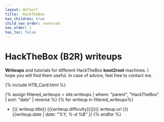 ```yaml
---
layout: default
title:  HackTheBox
has_children: true
child_nav_order: reversed
nav_order: 1
has_toc: false
---
```


# HackTheBox (B2R) writeups
**Writeups** and tutorials for different HackTheBox **boot2root** machines.
I hope you will find them useful. In case of advice, feel free to contact me.

{% include HTB_Card.html %}


{% assign filtered_writeups = site.writeups | where: "parent", "HackTheBox" | sort: "date" | reverse %}
{% for writeup in filtered_writeups%}
- [{{ writeup.title}} \[{{writeup.difficulty}}\]]({{ writeup.url }})<br>
*{{writeup.date | date: "%Y, %-d %B" }}*
{% endfor %}


